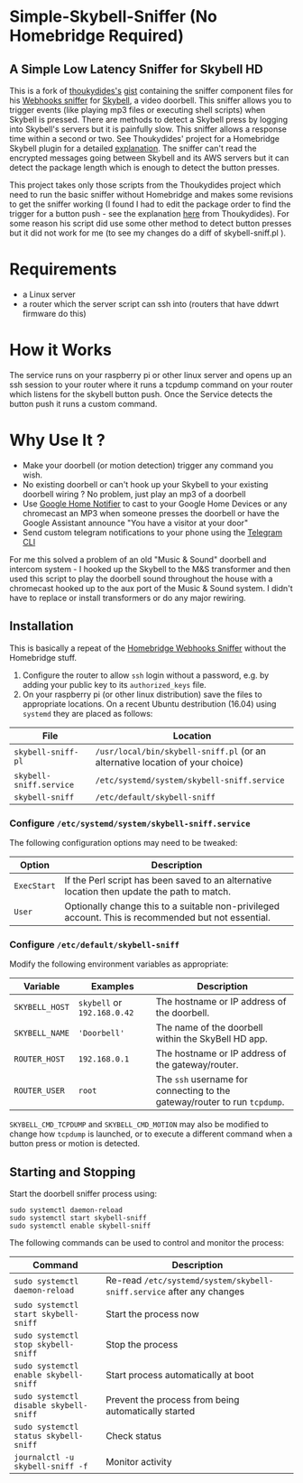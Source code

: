 # Simple-Skybell-Sniffer (No Homebridge Required)
## A Simple Low Latency Sniffer for Skybell HD
This is a fork of [thoukydides's](https://github.com/thoukydides) [gist](https://gist.github.com/thoukydides/27eb6abd1bb84c78f2f9a4f0d9d111a2) containing the sniffer component files for his [Webhooks sniffer](https://github.com/thoukydides/homebridge-skybell/wiki/Webhooks-Sniffer) for
[Skybell](https://www.amazon.com/SkyBell-SH02300BZ-Bronze-Video-Doorbell/dp/B01DLLU1AI/ref=sr_1_1?ie=UTF8&qid=1536003498&sr=8-1&keywords=skybell+hd), a video doorbell.  This sniffer allows you to trigger events (like playing mp3 files or executing shell scripts) when Skybell is pressed. There are methods to detect a Skybell press by logging into Skybell's servers but it is painfully slow. This sniffer allows a response time within a second or two. See Thoukydides' project for a Homebridge Skybell plugin for a detailed [explanation](https://github.com/thoukydides/homebridge-skybell/). 
 The sniffer can't read the encrypted messages going between Skybell and its AWS servers but it can detect the package length which is enough to detect the button presses. 
 
 This project takes only those scripts from the Thoukydides project which need to run the basic sniffer without Homebridge and makes some revisions to get the sniffer working (I found I had to edit the package order to find the trigger for a button push - see the explanation [here](https://github.com/thoukydides/homebridge-skybell/wiki/Protocol-CoAP) from Thoukydides).  For some reason his script did use some other method to detect button presses but it did not work for me (to see my changes do a diff of skybell-sniff.pl ).

# Requirements
- a Linux server
- a router which the server script can ssh into (routers that have ddwrt firmware do this)

# How it Works
The service runs on your raspberry pi or other linux server and opens up an ssh session to your router where it runs a tcpdump command on your router which listens for the skybell button push. Once the Service detects the button push it runs a custom command. 

# Why Use It ? 

-  Make your doorbell (or motion detection) trigger any command you wish.  
-  No existing doorbell or can't hook up your Skybell to your existing doorbell wiring ? No problem, just play an mp3 of a doorbell
- Use [Google Home Notifier](https://github.com/harperreed/google-home-notifier-python) to cast to your Google Home Devices or any chromecast an  MP3 when someone presses the doorbell or have the Google Assistant announce "You have a visitor at your door" 
- Send custom telegram notifications to your phone using the [Telegram CLI](https://github.com/vysheng/tg)


For me this solved a problem of an old "Music & Sound" doorbell and intercom system - I hooked up the Skybell to the M&S transformer and then used this script to play the doorbell sound throughout the house with a chromecast hooked up to the aux port of the Music & Sound system. I didn't have to replace or install transformers or do any major rewiring. 

## Installation
This is basically a repeat of the [Homebridge Webhooks Sniffer](https://github.com/thoukydides/homebridge-skybell/wiki/Webhooks-Sniffer)
without the Homebridge stuff. 
1. Configure the router to allow ```ssh``` login without a password, e.g. by adding your public key to its ```authorized_keys``` file.
2. On your raspberry pi (or other linux distribution) save the files to appropriate locations.  On a recent Ubuntu destribution (16.04) using ```systemd``` they are placed as follows:

File | Location
---- | --------
`skybell-sniff-pl` | `/usr/local/bin/skybell-sniff.pl` (or an alternative location of your choice)
`skybell-sniff.service` | `/etc/systemd/system/skybell-sniff.service`
`skybell-sniff` | `/etc/default/skybell-sniff`


### Configure `/etc/systemd/system/skybell-sniff.service`

The following configuration options may need to be tweaked:

Option      | Description
----------- | -----------
`ExecStart` | If the Perl script has been saved to an alternative location then update the path to match.
`User`      | Optionally change this to a suitable non-privileged account. This is recommended but not essential.

### Configure `/etc/default/skybell-sniff`

Modify the following environment variables as appropriate:

Variable                    | Examples                    | Description
--------------------------- | --------------------------- | ----------
`SKYBELL_HOST`              | `skybell` or `192.168.0.42` | The hostname or IP address of the doorbell.
`SKYBELL_NAME`              | `'Doorbell'`                | The name of the doorbell within the SkyBell HD app.
`ROUTER_HOST`               | `192.168.0.1`               | The hostname or IP address of the gateway/router.
`ROUTER_USER`               | `root`                      | The `ssh` username for connecting to the gateway/router to run `tcpdump`.

`SKYBELL_CMD_TCPDUMP` and `SKYBELL_CMD_MOTION` may also be modified to change how `tcpdump` is launched, or to execute a different command when a button press or motion is detected.

## Starting and Stopping

Start the doorbell sniffer process using:
```
sudo systemctl daemon-reload
sudo systemctl start skybell-sniff
sudo systemctl enable skybell-sniff
```

The following commands can be used to control and monitor the process:

Command                                | Description
-------------------------------------- | -----------
`sudo systemctl daemon-reload`         | Re-read `/etc/systemd/system/skybell-sniff.service` after any changes
`sudo systemctl start skybell-sniff`   | Start the process now
`sudo systemctl stop skybell-sniff`    | Stop the process
`sudo systemctl enable skybell-sniff`  | Start process automatically at boot
`sudo systemctl disable skybell-sniff` | Prevent the process from being automatically started
`sudo systemctl status skybell-sniff`  | Check status
`journalctl -u skybell-sniff -f`       | Monitor activity
